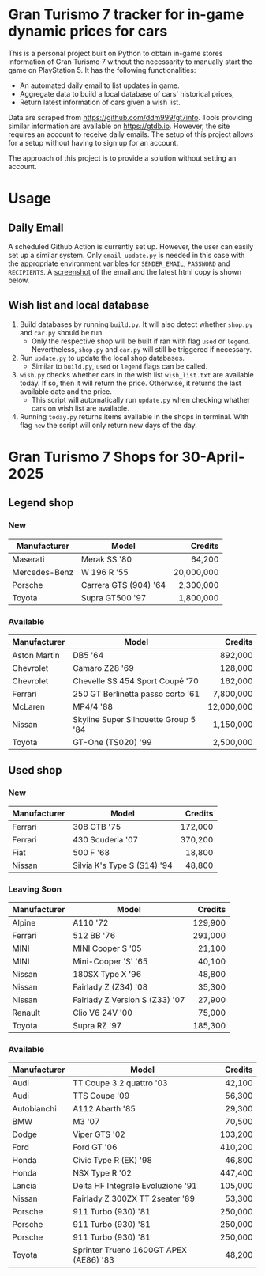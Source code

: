 # Gran Turismo 7 tracker for in-game dynamic prices for cars

This is a personal project built on Python to obtain in-game stores information of Gran Turismo 7 without the necessarity to manually start the game on PlayStation 5. It has the following functionalities:

- An automated daily email to list updates in game.
- Aggregate data to build a local database of cars' historical prices,
- Return latest information of cars given a wish list.

Data are scraped from https://github.com/ddm999/gt7info. Tools providing similar information are available on https://gtdb.io. However, the site requires an account to receive daily emails. The setup of this project allows for a setup without having to sign up for an account.

The approach of this project is to provide a solution without setting an account.

# Usage

## Daily Email

A scheduled Github Action is currently set up. However, the user can easily set up a similar system. Only `email_update.py` is needed in this case with the appropriate environment varibles for `SENDER_EMAIL`, `PASSWORD` and `RECIPIENTS`. A [screenshot](https://raw.githubusercontent.com/marcohoucheng/Gran-Turismo-7-Price-Tracker/main/data/email_screenshot.png) of the email and the latest html copy is shown below.

## Wish list and local database

1. Build databases by running `build.py`. It will also detect whether `shop.py` and `car.py` should be run.
    - Only the respective shop will be built if ran with flag `used` or `legend`. Nevertheless, `shop.py` and `car.py` will still be triggered if necessary.
2. Run `update.py` to update the local shop databases.
    - Similar to `build.py`, `used` or `legend` flags can be called.
3. `wish.py` checks whether cars in the wish list `wish_list.txt` are available today. If so, then it will return the price. Otherwise, it returns the last available date and the price.
    - This script will automatically run `update.py` when checking whather cars on wish list are available.
4. Running `today.py` returns items available in the shops in terminal. With flag `new` the script will only return new days of the day.


# Gran Turismo 7 Shops for 30-April-2025



## Legend shop

### New
 | Manufacturer | Model | Credits |
 | --- | --- | --: |
|Maserati|Merak SS '80|64,200|
|Mercedes-Benz|W 196 R '55|20,000,000|
|Porsche|Carrera GTS (904) '64|2,300,000|
|Toyota|Supra GT500 '97|1,800,000|

### Available
 | Manufacturer | Model | Credits |
 | --- | --- | --: |
|Aston Martin|DB5 '64|892,000|
|Chevrolet|Camaro Z28 '69|128,000|
|Chevrolet|Chevelle SS 454 Sport Coupé '70|162,000|
|Ferrari|250 GT Berlinetta passo corto '61|7,800,000|
|McLaren|MP4/4 '88|12,000,000|
|Nissan|Skyline Super Silhouette Group 5 '84|1,150,000|
|Toyota|GT-One (TS020) '99|2,500,000|


## Used shop

### New
 | Manufacturer | Model | Credits |
 | --- | --- | --: |
|Ferrari|308 GTB '75|172,000|
|Ferrari|430 Scuderia '07|370,200|
|Fiat|500 F '68|18,800|
|Nissan|Silvia K's Type S (S14) '94|48,800|

### Leaving Soon
 | Manufacturer | Model | Credits |
 | --- | --- | --: |
|Alpine|A110 '72|129,900|
|Ferrari|512 BB '76|291,000|
|MINI|MINI Cooper S '05|21,100|
|MINI|Mini-Cooper 'S' '65|40,100|
|Nissan|180SX Type X '96|48,800|
|Nissan|Fairlady Z (Z34) '08|35,300|
|Nissan|Fairlady Z Version S (Z33) '07|27,900|
|Renault|Clio V6 24V '00|75,000|
|Toyota|Supra RZ '97|185,300|

### Available
 | Manufacturer | Model | Credits |
 | --- | --- | --: |
|Audi|TT Coupe 3.2 quattro '03|42,100|
|Audi|TTS Coupe '09|56,300|
|Autobianchi|A112 Abarth '85|29,300|
|BMW|M3 '07|70,500|
|Dodge|Viper GTS '02|103,200|
|Ford|Ford GT '06|410,200|
|Honda|Civic Type R (EK) '98|46,800|
|Honda|NSX Type R '02|447,400|
|Lancia|Delta HF Integrale Evoluzione '91|105,000|
|Nissan|Fairlady Z 300ZX TT 2seater '89|53,300|
|Porsche|911 Turbo (930) '81|250,000|
|Porsche|911 Turbo (930) '81|250,000|
|Porsche|911 Turbo (930) '81|250,000|
|Toyota|Sprinter Trueno 1600GT APEX (AE86) '83|48,200|
